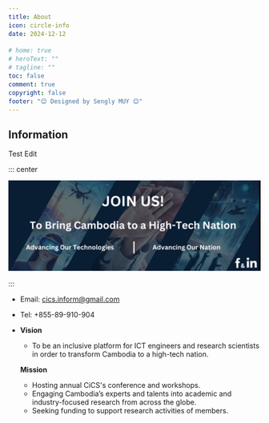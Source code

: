 ```yaml
---
title: About
icon: circle-info
date: 2024-12-12

# home: true
# heroText: ""
# tagline: ""
toc: false
comment: true
copyright: false
footer: "😊 Designed by Sengly MUY 😊"
---
```


## Information

Test Edit

::: center

<img src="./image-20250225121011139.png" alt="image-20250225121011139" />

:::

- Email: cics.inform@gmail.com
- Tel: +855-89-910-904

- **Vision**

  - To be an inclusive platform for ICT engineers and research scientists in order to transform Cambodia to a high-tech nation.

  **Mission**

  - Hosting annual CiCS's conference and workshops.
  - Engaging Cambodia’s experts and talents into academic and industry-focused research from across the globe.
  - Seeking funding to support research activities of members.
